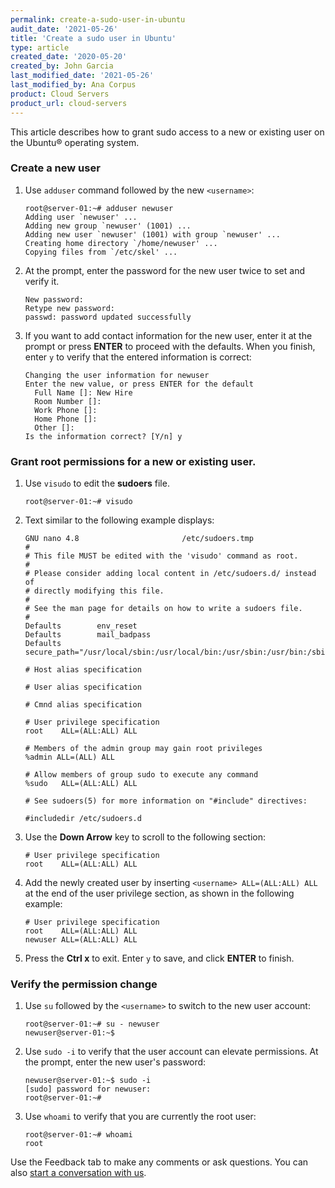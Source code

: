 ```yaml
---
permalink: create-a-sudo-user-in-ubuntu
audit_date: '2021-05-26'
title: 'Create a sudo user in Ubuntu'
type: article 
created_date: '2020-05-20'
created_by: John Garcia
last_modified_date: '2021-05-26'
last_modified_by: Ana Corpus
product: Cloud Servers
product_url: cloud-servers
---
```


This article describes how to grant sudo access to a new or existing user on the Ubuntu&reg; operating system.

### Create a new user

1. Use `adduser` command followed by the new `<username>`:

       root@server-01:~# adduser newuser
       Adding user `newuser' ...
       Adding new group `newuser' (1001) ...
       Adding new user `newuser' (1001) with group `newuser' ...
       Creating home directory `/home/newuser' ...
       Copying files from `/etc/skel' ...

2. At the prompt, enter the password for the new user twice to set and verify it.

       New password:
       Retype new password:
       passwd: password updated successfully

3. If you want to add contact information for the new user, enter it at the prompt
   or press **ENTER** to proceed with the defaults. When you finish, enter `y` to
   verify that the entered information is correct:

       Changing the user information for newuser
       Enter the new value, or press ENTER for the default
         Full Name []: New Hire
         Room Number []:
         Work Phone []:
         Home Phone []:
         Other []:
       Is the information correct? [Y/n] y

### Grant root permissions for a new or existing user.

1.  Use `visudo` to edit the **sudoers** file.

        root@server-01:~# visudo

2. Text similar to the following example displays:

       GNU nano 4.8                       /etc/sudoers.tmp
       #
       # This file MUST be edited with the 'visudo' command as root.
       #
       # Please consider adding local content in /etc/sudoers.d/ instead of
       # directly modifying this file.
       #
       # See the man page for details on how to write a sudoers file.
       #
       Defaults        env_reset
       Defaults        mail_badpass
       Defaults        secure_path="/usr/local/sbin:/usr/local/bin:/usr/sbin:/usr/bin:/sbin:>

       # Host alias specification

       # User alias specification

       # Cmnd alias specification

       # User privilege specification
       root    ALL=(ALL:ALL) ALL

       # Members of the admin group may gain root privileges
       %admin ALL=(ALL) ALL

       # Allow members of group sudo to execute any command
       %sudo   ALL=(ALL:ALL) ALL

       # See sudoers(5) for more information on "#include" directives:

       #includedir /etc/sudoers.d

3. Use the **Down Arrow** key to scroll to the following section:

       # User privilege specification
       root    ALL=(ALL:ALL) ALL

4. Add the newly created user by inserting `<username> ALL=(ALL:ALL) ALL`
   at the end of the user privilege section, as shown in the following example:

       # User privilege specification
       root    ALL=(ALL:ALL) ALL
       newuser ALL=(ALL:ALL) ALL

5. Press the **Ctrl x** to exit. Enter `y` to save, and click **ENTER** to finish.

### Verify the permission change

1. Use `su` followed by the `<username>` to switch to the new user account:

       root@server-01:~# su - newuser
       newuser@server-01:~$ 

2. Use `sudo -i` to verify that the user account can elevate permissions.
   At the prompt, enter the new user's password:

       newuser@server-01:~$ sudo -i
       [sudo] password for newuser:
       root@server-01:~#

3. Use `whoami` to verify that you are currently the root user:

       root@server-01:~# whoami
       root

Use the Feedback tab to make any comments or ask questions. You can also [start a conversation with us](https://www.rackspace.com/contact).
